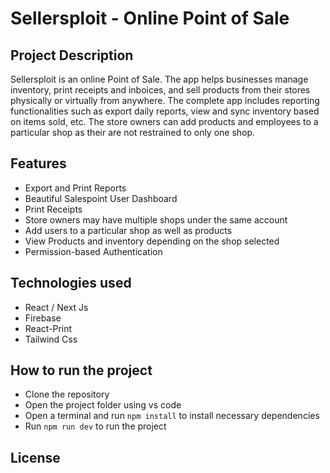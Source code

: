 # Sellersploit - Online  Point of Sale 

## Project Description 
Sellersploit is an online Point of Sale. The app helps businesses manage inventory, print receipts and inboices, and sell products from their stores physically or virtually from anywhere. The complete app includes reporting functionalities such as export daily reports, view and sync inventory based on items sold, etc. The store owners can add products and employees to a particular shop  as their are not restrained to only one shop. 

## Features
- Export and Print Reports
- Beautiful Salespoint User Dashboard
- Print Receipts
- Store owners may have multiple shops under the same account
- Add users to a particular shop as well as products
- View Products and inventory depending on the shop selected
- Permission-based Authentication

## Technologies used
- React / Next Js
- Firebase
- React-Print
- Tailwind Css

## How to run the project
- Clone the repository 
- Open the project folder using vs code 
- Open a terminal and run `npm install` to install necessary dependencies
- Run `npm run dev` to run the project

## License
